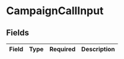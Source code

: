 # CampaignCallInput


## Fields

| Field       | Type        | Required    | Description |
| ----------- | ----------- | ----------- | ----------- |